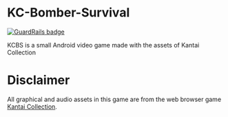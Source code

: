# KC-Bomber-Survival

[![GuardRails badge](https://badges.production.guardrails.io/Xwilarg/KC-Bomber-Survival.svg)](https://www.guardrails.io)

KCBS is a small Android video game made with the assets of Kantai Collection

# Disclaimer
All graphical and audio assets in this game are from the web browser game [Kantai Collection](http://www.dmm.com/netgame/feature/kancolle.html).
